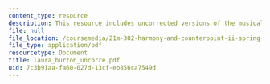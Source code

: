 ```yaml
---
content_type: resource
description: This resource includes uncorrected versions of the musical rhythms.
file: null
file_location: /coursemedia/21m-302-harmony-and-counterpoint-ii-spring-2005/7c3b91aafa60027d13cfeb856ca7549d_laura_burton_uncorre.pdf
file_type: application/pdf
resourcetype: Document
title: laura_burton_uncorre.pdf
uid: 7c3b91aa-fa60-027d-13cf-eb856ca7549d
---
```

